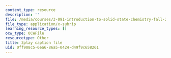 ```yaml
---
content_type: resource
description: ''
file: /media/courses/3-091-introduction-to-solid-state-chemistry-fall-2018/0ff908c56ea686a50424d49f9c658261_S1kqa_qGmHs.srt
file_type: application/x-subrip
learning_resource_types: []
ocw_type: OCWFile
resourcetype: Other
title: 3play caption file
uid: 0ff908c5-6ea6-86a5-0424-d49f9c658261
---
```

